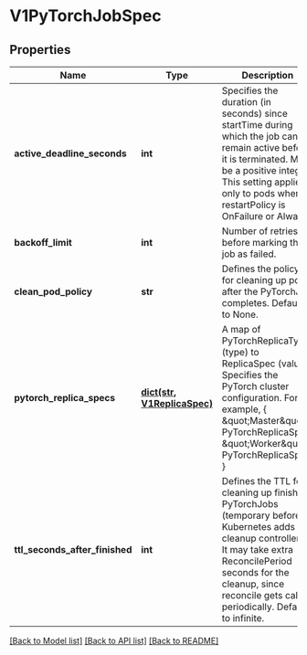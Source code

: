# V1PyTorchJobSpec

## Properties
Name | Type | Description | Notes
------------ | ------------- | ------------- | -------------
**active_deadline_seconds** | **int** | Specifies the duration (in seconds) since startTime during which the job can remain active before it is terminated. Must be a positive integer. This setting applies only to pods where restartPolicy is OnFailure or Always. | [optional] 
**backoff_limit** | **int** | Number of retries before marking this job as failed. | [optional] 
**clean_pod_policy** | **str** | Defines the policy for cleaning up pods after the PyTorchJob completes. Defaults to None. | [optional] 
**pytorch_replica_specs** | [**dict(str, V1ReplicaSpec)**](V1ReplicaSpec.md) | A map of PyTorchReplicaType (type) to ReplicaSpec (value). Specifies the PyTorch cluster configuration. For example,   {     \&quot;Master\&quot;: PyTorchReplicaSpec,     \&quot;Worker\&quot;: PyTorchReplicaSpec,   } | 
**ttl_seconds_after_finished** | **int** | Defines the TTL for cleaning up finished PyTorchJobs (temporary before Kubernetes adds the cleanup controller). It may take extra ReconcilePeriod seconds for the cleanup, since reconcile gets called periodically. Defaults to infinite. | [optional] 

[[Back to Model list]](../README.md#documentation-for-models) [[Back to API list]](../README.md#documentation-for-api-endpoints) [[Back to README]](../README.md)


